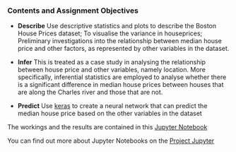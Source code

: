 ### Contents and Assignment Objectives

- **Describe**
Use descriptive statistics and plots to describe the Boston House Prices dataset;
To visualise the variance in houseprices;
Preliminary investigations into the relationship between median house price and other factors, as represented by other variables in the dataset.

- **Infer**
This is treated as a case study in analysing the relationship between house price and other variables, namely location. More specifically, inferential statistics are employed to analyse whether there is a significant difference in median house prices between houses that are along the Charles river and those that are not.

- **Predict**
Use [keras](https://keras.io/) to create a neural network that can predict the median house price based on the other variables in the dataset


The workings and the results are contained in this [Jupyter Notebook](https://github.com/davesheils/machineLearningStatisticsProject2019/blob/master/Project%20Notebook.ipynb)

You can find out more about Jupyter Notebooks on the [Project Jupyter](https://jupyter.org/)
